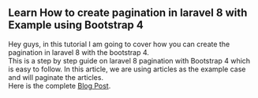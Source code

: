 ## Learn How to create pagination in laravel 8 with Example using Bootstrap 4
Hey guys, in this tutorial I am going to cover how you can create the pagination in laravel 8 with the bootstrap 4. <br>
This is a step by step guide on laravel 8 pagination with Bootstrap 4 which is easy to follow. In this article, we are using articles as the example case and will paginate the articles. <br>
Here is the complete <a href="https://impulsivecode.com/laravel-8-pagination-example-with-bootstrap-4/">Blog Post</a>.
